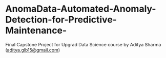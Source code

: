 # AnomaData-Automated-Anomaly-Detection-for-Predictive-Maintenance-
Final Capstone Project for Upgrad Data Science course by Aditya Sharma (aditya.glb15@gmail.com)
